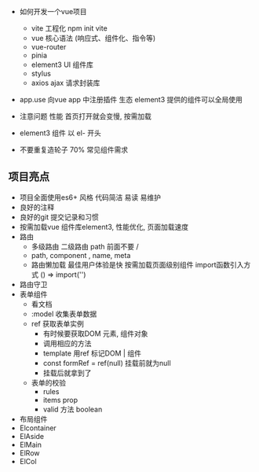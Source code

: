 - 如何开发一个vue项目
  - vite 工程化
    npm init vite
  - vue 核心语法 (响应式、组件化、指令等)
  - vue-router
  - pinia
  - element3 UI 组件库
  - stylus
  - axios ajax 请求封装库

- app.use
  向vue app 中注册插件 生态
  element3 提供的组件可以全局使用
- 注意问题 性能
  首页打开就会变慢, 按需加载
- element3 组件 以 el- 开头
- 不要重复造轮子 70% 常见组件需求

## 项目亮点
- 项目全面使用es6+ 风格
  代码简洁  易读 易维护
- 良好的注释
- 良好的git 提交记录和习惯
- 按需加载vue 组件库element3, 性能优化, 页面加载速度
- 路由
  - 多级路由
    二级路由 path 前面不要 /
  - path, component , name, meta
  - 路由懒加载
    最佳用户体验是快
    按需加载页面级别组件 import函数引入方式 () => import('')
- 路由守卫
- 表单组件
  - 看文档
  - :model 收集表单数据
  - ref 获取表单实例
    - 有时候要获取DOM 元素, 组件对象
    - 调用相应的方法
    - template 用ref 标记DOM | 组件
    - const formRef = ref(null) 挂载前就为null
    - 挂载后就拿到了
  - 表单的校验
    - rules
    - items prop
    - valid 方法 boolean
- 布局组件
 - Elcontainer
 - ElAside
 - ElMain
 - ElRow
 - ElCol
    

  